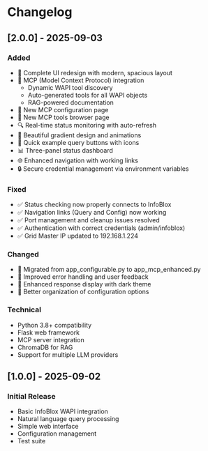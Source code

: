 # Changelog

## [2.0.0] - 2025-09-03

### Added
- 🎨 Complete UI redesign with modern, spacious layout
- 🤖 MCP (Model Context Protocol) integration
  - Dynamic WAPI tool discovery
  - Auto-generated tools for all WAPI objects
  - RAG-powered documentation
- 📱 New MCP configuration page
- 🔧 New MCP tools browser page
- 🔍 Real-time status monitoring with auto-refresh
- 💫 Beautiful gradient design and animations
- 🎯 Quick example query buttons with icons
- 📊 Three-panel status dashboard
- 🌐 Enhanced navigation with working links
- 🔒 Secure credential management via environment variables

### Fixed
- ✅ Status checking now properly connects to InfoBlox
- ✅ Navigation links (Query and Config) now working
- ✅ Port management and cleanup issues resolved
- ✅ Authentication with correct credentials (admin/infoblox)
- ✅ Grid Master IP updated to 192.168.1.224

### Changed
- 🔄 Migrated from app_configurable.py to app_mcp_enhanced.py
- 🔄 Improved error handling and user feedback
- 🔄 Enhanced response display with dark theme
- 🔄 Better organization of configuration options

### Technical
- Python 3.8+ compatibility
- Flask web framework
- MCP server integration
- ChromaDB for RAG
- Support for multiple LLM providers

## [1.0.0] - 2025-09-02

### Initial Release
- Basic InfoBlox WAPI integration
- Natural language query processing
- Simple web interface
- Configuration management
- Test suite